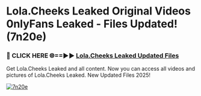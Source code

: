 # Lola.Cheeks Leaked Original Videos 0nlyFans Leaked - Files Updated! (7n20e)

<h3>🔴 CLICK HERE 🌐==►► <a href="https://tinyurl.com/ehrbuxhb" rel="nofollow">Lola.Cheeks Leaked Updated Files</a></h3>

Get Lola.Cheeks Leaked and all content. Now you can access all videos and pictures of Lola.Cheeks Leaked. New Updated Files 2025!

[![7n20e](https://i.imgur.com/lVYEuWS.gif)](https://tinyurl.com/ehrbuxhb)

